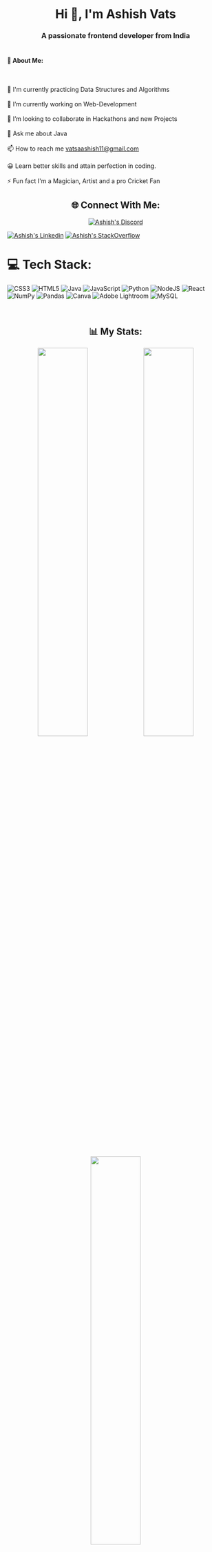 <h1 align="center" font-size=10px>Hi 👋, I'm Ashish Vats</h1>
<h3 align="center">A passionate frontend developer from India</h3>


# <h4>💫 About Me:</h4> <br>
🌱 I'm currently practicing Data Structures and Algorithms<br><br>🔭 I’m currently working on Web-Development<br><br>👯 I’m looking to collaborate in Hackathons and new Projects<br><br>💬 Ask me about Java<br><br>📫 How to reach me vatsaashish11@gmail.com<br><br>😀 Learn better skills and attain perfection in coding.<br><br>⚡ Fun fact I'm a Magician, Artist and a pro Cricket Fan

<h2 align="center">🌐 Connect With Me:</h2>
<p align = "center">
    <a href="https://discord.gg/Ashish#8622"><img src="https://img.shields.io/badge/Discord-%237289DA.svg?logo=discord&logoColor=white" alt = "Ashish's Discord"></a>
    
<a href="https://www.linkedin.com/in/ashish-vats-88b19b209/"><img src="https://img.shields.io/badge/LinkedIn-%230077B5.svg?logo=linkedin&logoColor=white" alt = "Ashish's Linkedin"></a>
<a href="https://stackoverflow.com/users/15398292/ashis"><img src="https://img.shields.io/badge/-Stackoverflow-FE7A16?logo=stack-overflow&logoColor=white" alt = "Ashish's StackOverflow"></a>
 
</p>

# 💻 Tech Stack:
![CSS3](https://img.shields.io/badge/css3-%231572B6.svg?style=flat-square&logo=css3&logoColor=white) ![HTML5](https://img.shields.io/badge/html5-%23E34F26.svg?style=flat-square&logo=html5&logoColor=white) ![Java](https://img.shields.io/badge/java-%23ED8B00.svg?style=flat-square&logo=java&logoColor=white) ![JavaScript](https://img.shields.io/badge/javascript-%23323330.svg?style=flat-square&logo=javascript&logoColor=%23F7DF1E) ![Python](https://img.shields.io/badge/python-3670A0?style=flat-square&logo=python&logoColor=ffdd54) ![NodeJS](https://img.shields.io/badge/node.js-6DA55F?style=flat-square&logo=node.js&logoColor=white) ![React](https://img.shields.io/badge/react-%2320232a.svg?style=flat-square&logo=react&logoColor=%2361DAFB) ![NumPy](https://img.shields.io/badge/numpy-%23013243.svg?style=flat-square&logo=numpy&logoColor=white) ![Pandas](https://img.shields.io/badge/pandas-%23150458.svg?style=flat-square&logo=pandas&logoColor=white) ![Canva](https://img.shields.io/badge/Canva-%2300C4CC.svg?style=flat-square&logo=Canva&logoColor=white) ![Adobe Lightroom](https://img.shields.io/badge/Adobe%20Lightroom-31A8FF.svg?style=flat-square&logo=Adobe%20Lightroom&logoColor=white) ![MySQL](https://img.shields.io/badge/mysql-%2300f.svg?style=flat-square&logo=mysql&logoColor=white)

<br>
<h2 align="center">📊 My Stats:</h2>
<p align = "center">
     <img width="48%" src="https://github-readme-stats.vercel.app/api?username=Ashish1-cell&theme=tokyonight&hide_border=false&include_all_commits=true&count_private=true">
<img width="48%" src="https://github-readme-streak-stats.herokuapp.com/?user=Ashish1-cell&theme=tokyonight&hide_border=false">
    
<img width="48%" src="https://github-readme-stats.vercel.app/api/top-langs/?username=Ashish1-cell&theme=tokyonight&hide_border=false&include_all_commits=true&count_private=true&layout=compact">

</p>

<h2 align ="center">🏆 GitHub Trophies</h2>
<p align="center">
    <img src="https://github-profile-trophy.vercel.app/?username=Ashish1-cell&theme=radical&no-frame=false&no-bg=true&margin-w=4">
</p>

[![](https://visitcount.itsvg.in/api?id=Ashish1-cell&icon=5&color=6)](https://visitcount.itsvg.in)






